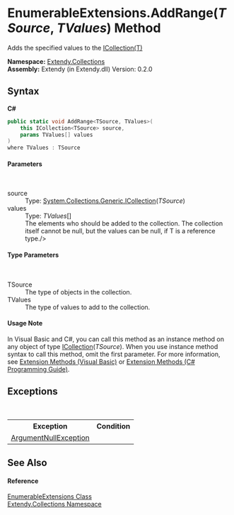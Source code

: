 # EnumerableExtensions.AddRange(*TSource*, *TValues*) Method 
 

Adds the specified values to the <a href="https://docs.microsoft.com/dotnet/api/system.collections.generic.icollection-1" target="_blank">ICollection(T)</a>

**Namespace:**&nbsp;<a href="N_Extendy_Collections">Extendy.Collections</a><br />**Assembly:**&nbsp;Extendy (in Extendy.dll) Version: 0.2.0

## Syntax

**C#**<br />
``` C#
public static void AddRange<TSource, TValues>(
	this ICollection<TSource> source,
	params TValues[] values
)
where TValues : TSource

```


#### Parameters
&nbsp;<dl><dt>source</dt><dd>Type: <a href="https://docs.microsoft.com/dotnet/api/system.collections.generic.icollection-1" target="_blank">System.Collections.Generic.ICollection</a>(*TSource*)<br /></dd><dt>values</dt><dd>Type: *TValues*[]<br />The elements who should be added to the collection. The collection itself cannot be null, but the values can be null, if T is a reference type./></dd></dl>

#### Type Parameters
&nbsp;<dl><dt>TSource</dt><dd>The type of objects in the collection.</dd><dt>TValues</dt><dd>The type of values to add to the collection.</dd></dl>

#### Usage Note
In Visual Basic and C#, you can call this method as an instance method on any object of type <a href="https://docs.microsoft.com/dotnet/api/system.collections.generic.icollection-1" target="_blank">ICollection</a>(*TSource*). When you use instance method syntax to call this method, omit the first parameter. For more information, see <a href="https://docs.microsoft.com/dotnet/visual-basic/programming-guide/language-features/procedures/extension-methods">Extension Methods (Visual Basic)</a> or <a href="https://docs.microsoft.com/dotnet/csharp/programming-guide/classes-and-structs/extension-methods">Extension Methods (C# Programming Guide)</a>.

## Exceptions
&nbsp;<table><tr><th>Exception</th><th>Condition</th></tr><tr><td><a href="https://docs.microsoft.com/dotnet/api/system.argumentnullexception" target="_blank">ArgumentNullException</a></td><td /></tr></table>

## See Also


#### Reference
<a href="T_Extendy_Collections_EnumerableExtensions">EnumerableExtensions Class</a><br /><a href="N_Extendy_Collections">Extendy.Collections Namespace</a><br />